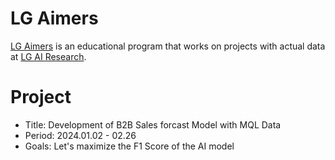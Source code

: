 # LG Aimers
[LG Aimers](https://www.lgaimers.ai/) is an educational program that works on projects with actual data at [LG AI Research](https://www.lgresearch.ai/).   

# Project
- Title: Development of B2B Sales forcast Model with MQL Data   
- Period: 2024.01.02 - 02.26   
- Goals: Let's maximize the F1 Score of the AI model

